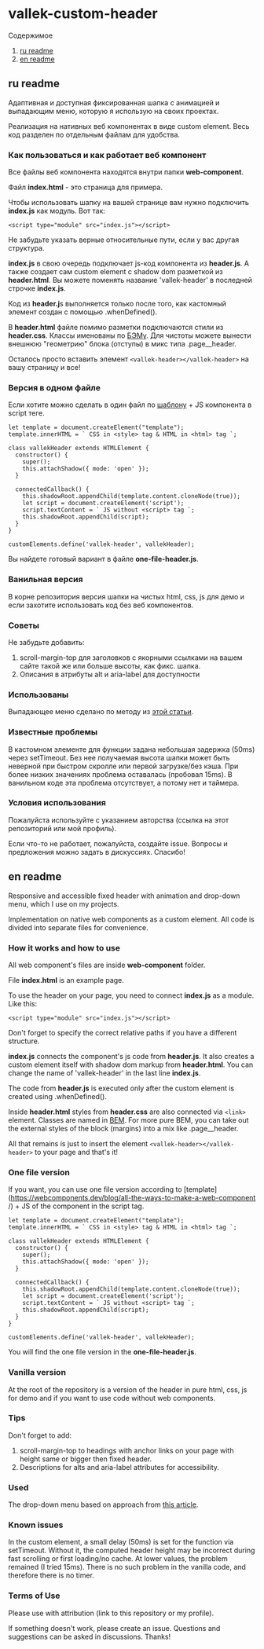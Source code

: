 # vallek-custom-header

Содержимое
1. [ru readme](#ru-readme)
2. [en readme](#en-readme)

## ru readme

Адаптивная и доступная фиксированная шапка с анимацией и выпадающим меню, которую я использую на своих проектах.

Реализация на нативных веб компонентах в виде custom element. Весь код разделен по отдельным файлам для удобства. 

### Как пользоваться и как работает веб компонент
Все файлы веб компонента находятся внутри папки **web-component**.

Файл **index.html** - это страница для примера.

Чтобы использовать шапку на вашей странице вам нужно подключить **index.js** как модуль. Вот так:
```
<script type="module" src="index.js"></script>
```
Не забудьте указать верные относительные пути, если у вас другая структура.

**index.js** в свою очередь подключает js-код компонента из **header.js**. А также создает сам custom element с shadow dom разметкой из **header.html**. Вы можете поменять название 'vallek-header' в последней строчке **index.js**.

Код из **header.j**s выполняется только после того, как кастомный элемент создан с помощью .whenDefined().

В **header.html** файле помимо разметки подключаются стили из **header.css**. Классы именованы по [БЭМу](https://ru.bem.info/methodology/quick-start/). Для чистоты можете вынести внешнюю "геометрию" блока (отступы) в микс типа .page__header.

Осталось просто вставить элемент `<vallek-header></vallek-header>` на вашу страницу и все!

### Версия в одном файле

Если хотите можно сделать в один файл по [шаблону](https://webcomponents.dev/blog/all-the-ways-to-make-a-web-component/) + JS компонента в script теге. 

```
let template = document.createElement("template");
template.innerHTML = ` CSS in <style> tag & HTML in <html> tag `;

class vallekHeader extends HTMLElement {
  constructor() {
    super();
    this.attachShadow({ mode: 'open' });
  }

  connectedCallback() {
    this.shadowRoot.appendChild(template.content.cloneNode(true));
    let script = document.createElement('script');
    script.textContent = ` JS without <script> tag `;
    this.shadowRoot.appendChild(script);
  }
}

customElements.define('vallek-header', vallekHeader);
```
Вы найдете готовый вариант в файле **one-file-header.js**.

### Ванильная версия
В корне репозитория версия шапки на чистых html, css, js для демо и если захотите использовать код без веб компонентов.

### Советы
Не забудьте добавить:
1. scroll-margin-top для заголовков c якорными ссылками на вашем сайте такой же или больше высоты, как фикс. шапка.
2. Описания в атрибуты alt и aria-label для доступности

### Использованы
Выпадающее меню сделано по методу из [этой статьи](https://www.pausly.app/blog/accessible-hamburger-buttons-without-javascript).

### Известные проблемы
В кастомном элементе для функции задана небольшая задержка (50ms) через setTimeout. Без нее получаемая высота шапки может быть неверной при быстром скролле или первой загрузке/без кэша. При более низких значениях проблема оставалась (пробовал 15ms). В ванильном коде эта проблема отсутствует, а потому нет и таймера.

### Условия использования
Пожалуйста используйте с указанием авторства (ссылка на этот репозиторий или мой профиль).

Если что-то не работает, пожалуйста, создайте issue. Вопросы и предложения можно задать в дискуссиях. Спасибо!

## en readme

Responsive and accessible fixed header with animation and drop-down menu, which I use on my projects.

Implementation on native web components as a custom element. All code is divided into separate files for convenience.

### How it works and how to use
All web component's files are inside **web-component** folder.

File **index.html** is an example page.

To use the header on your page, you need to connect **index.js** as a module. Like this:
```
<script type="module" src="index.js"></script>
```
Don't forget to specify the correct relative paths if you have a different structure.

**index.js** connects the component's js code from **header.js**. It also creates a custom element itself with shadow dom markup from **header.html**. You can change the name of 'vallek-header' in the last line **index.js**.

The code from **header.js** is executed only after the custom element is created using .whenDefined().

Inside **header.html** styles from **header.css** are also connected via `<link>` element. Classes are named in [BEM](https://en.bem.info/methodology/quick-start/). For more pure BEM, you can take out the external styles of the block (margins) into a mix like .page__header.

All that remains is just to insert the element `<vallek-header></vallek-header>` to your page and that's it!

### One file version

If you want, you can use one file version according to [template] (https://webcomponents.dev/blog/all-the-ways-to-make-a-web-component /) + JS of the component in the script tag.

```
let template = document.createElement("template");
template.innerHTML = ` CSS in <style> tag & HTML in <html> tag `;

class vallekHeader extends HTMLElement {
  constructor() {
    super();
    this.attachShadow({ mode: 'open' });
  }

  connectedCallback() {
    this.shadowRoot.appendChild(template.content.cloneNode(true));
    let script = document.createElement('script');
    script.textContent = ` JS without <script> tag `;
    this.shadowRoot.appendChild(script);
  }
}

customElements.define('vallek-header', vallekHeader);
```
You will find the one file version in the **one-file-header.js**.

### Vanilla version
At the root of the repository is a version of the header in pure html, css, js for demo and if you want to use code without web components.

### Tips
Don't forget to add:
1. scroll-margin-top to headings with anchor links on your page with height same or bigger then fixed header.
2. Descriptions for alts and aria-label attributes for accessibility.

### Used
The drop-down menu based on approach from [this article](https://www.pausly.app/blog/accessible-hamburger-buttons-without-javascript ).

### Known issues
In the custom element, a small delay (50ms) is set for the function via setTimeout. Without it, the computed header height may be incorrect during fast scrolling or first loading/no cache. At lower values, the problem remained (I tried 15ms). There is no such problem in the vanilla code, and therefore there is no timer.

### Terms of Use
Please use with attribution (link to this repository or my profile).

If something doesn't work, please create an issue. Questions and suggestions can be asked in discussions. Thanks!
